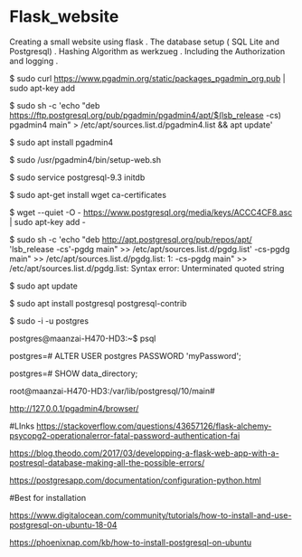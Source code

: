 # Flask_website
Creating a small website using flask . The database setup ( SQL Lite and Postgresql) . Hashing Algorithm as werkzueg . Including the Authorization and logging .  





$ sudo curl https://www.pgadmin.org/static/packages_pgadmin_org.pub | sudo apt-key add



$ sudo sh -c 'echo "deb https://ftp.postgresql.org/pub/pgadmin/pgadmin4/apt/$(lsb_release -cs) pgadmin4 main" > /etc/apt/sources.list.d/pgadmin4.list && apt update'


$ sudo apt install pgadmin4


$ sudo /usr/pgadmin4/bin/setup-web.sh








$ sudo service postgresql-9.3 initdb


$ sudo apt-get install wget ca-certificates


$ wget --quiet -O - https://www.postgresql.org/media/keys/ACCC4CF8.asc | sudo apt-key add -


$ sudo sh -c 'echo "deb http://apt.postgresql.org/pub/repos/apt/ 'lsb_release -cs'-pgdg main" >> /etc/apt/sources.list.d/pgdg.list'
-cs-pgdg main" >> /etc/apt/sources.list.d/pgdg.list: 1: -cs-pgdg main" >> /etc/apt/sources.list.d/pgdg.list: Syntax error: Unterminated quoted string


$ sudo apt update


$ sudo apt install postgresql postgresql-contrib


$ sudo -i -u postgres






postgres@maanzai-H470-HD3:~$ psql


postgres=# ALTER USER postgres PASSWORD 'myPassword';


postgres=# SHOW data_directory;


root@maanzai-H470-HD3:/var/lib/postgresql/10/main#



http://127.0.0.1/pgadmin4/browser/


#LInks
https://stackoverflow.com/questions/43657126/flask-alchemy-psycopg2-operationalerror-fatal-password-authentication-fai

https://blog.theodo.com/2017/03/developping-a-flask-web-app-with-a-postresql-database-making-all-the-possible-errors/

https://postgresapp.com/documentation/configuration-python.html

#Best for installation

https://www.digitalocean.com/community/tutorials/how-to-install-and-use-postgresql-on-ubuntu-18-04

https://phoenixnap.com/kb/how-to-install-postgresql-on-ubuntu


